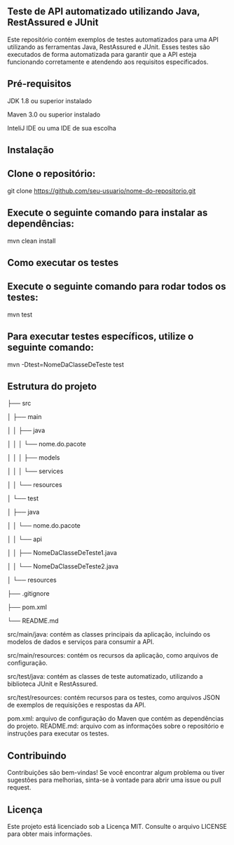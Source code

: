 ## Teste de API automatizado utilizando Java, RestAssured e JUnit
Este repositório contém exemplos de testes automatizados para uma API utilizando as ferramentas Java, RestAssured e JUnit. Esses testes são executados de forma automatizada para garantir que a API esteja funcionando corretamente e atendendo aos requisitos especificados.

## Pré-requisitos
JDK 1.8 ou superior instalado

Maven 3.0 ou superior instalado

InteliJ IDE ou uma IDE de sua escolha

## Instalação
## Clone o repositório:
git clone https://github.com/seu-usuario/nome-do-repositorio.git

## Execute o seguinte comando para instalar as dependências:
mvn clean install

## Como executar os testes
## Execute o seguinte comando para rodar todos os testes:
mvn test

## Para executar testes específicos, utilize o seguinte comando:
mvn -Dtest=NomeDaClasseDeTeste test

## Estrutura do projeto
├── src

│   ├── main

│   │   ├── java

│   │   │   └── nome.do.pacote

│   │   │       ├── models

│   │   │       └── services

│   │   └── resources

│   └── test

│       ├── java

│       │   └── nome.do.pacote

│       │       └── api

│       │           ├── NomeDaClasseDeTeste1.java

│       │           └── NomeDaClasseDeTeste2.java

│       └── resources

├── .gitignore

├── pom.xml

└── README.md


src/main/java: contém as classes principais da aplicação, incluindo os modelos de dados e serviços para consumir a API.

src/main/resources: contém os recursos da aplicação, como arquivos de configuração.

src/test/java: contém as classes de teste automatizado, utilizando a biblioteca JUnit e RestAssured.

src/test/resources: contém recursos para os testes, como arquivos JSON de exemplos de requisições e respostas da API.

pom.xml: arquivo de configuração do Maven que contém as dependências do projeto.
README.md: arquivo com as informações sobre o repositório e instruções para executar os testes.

## Contribuindo

Contribuições são bem-vindas! Se você encontrar algum problema ou tiver sugestões para melhorias, sinta-se à vontade para abrir uma issue ou pull request.

## Licença

Este projeto está licenciado sob a Licença MIT. Consulte o arquivo LICENSE para obter mais informações.
